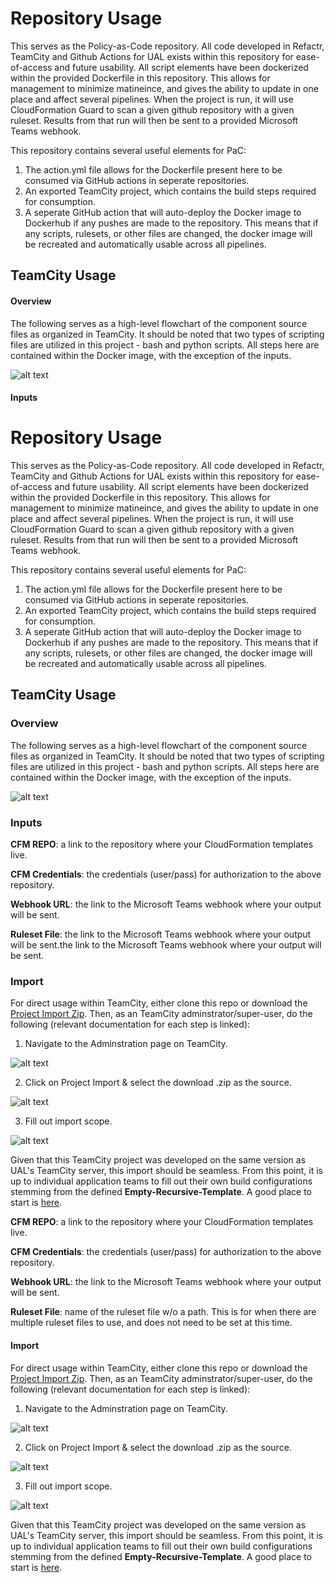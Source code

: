 # Repository Usage
This serves as the Policy-as-Code repository. All code developed in Refactr, TeamCity and Github Actions for UAL exists within this repository for ease-of-access and future usability. All script elements have been dockerized within the provided Dockerfile in this repository. This allows for management to minimize matineince, and gives the ability to update in one place and affect several pipelines. When the project is run, it will use CloudFormation Guard to scan a given github repository with a given ruleset. Results from that run will then be sent to a provided Microsoft Teams webhook.

This repository contains several useful elements for PaC:
1. The action.yml file allows for the Dockerfile present here to be consumed via GitHub actions in seperate repositories.
2. An exported TeamCity project, which contains the build steps required for consumption.
3. A seperate GitHub action that will auto-deploy the Docker image to Dockerhub if any pushes are made to the repository. This means that if any scripts, rulesets, or other files are changed, the docker image will be recreated and automatically usable across all pipelines. 

## TeamCity Usage
#### Overview
The following serves as a high-level flowchart of the component source files as organized in TeamCity. It should be noted that two types of scripting files are utilized in this project - bash and python scripts. All steps here are contained within the Docker image, with the exception of the inputs.

![alt text](https://github.com/jstmcneil/Github-Action/blob/main/res/pac-flow-readme.png)

#### Inputs
# Repository Usage
This serves as the Policy-as-Code repository. All code developed in Refactr, TeamCity and Github Actions for UAL exists within this repository for ease-of-access and future usability. All script elements have been dockerized within the provided Dockerfile in this repository. This allows for management to minimize matineince, and gives the ability to update in one place and affect several pipelines. When the project is run, it will use CloudFormation Guard to scan a given github repository with a given ruleset. Results from that run will then be sent to a provided Microsoft Teams webhook.

This repository contains several useful elements for PaC:
1. The action.yml file allows for the Dockerfile present here to be consumed via GitHub actions in seperate repositories.
2. An exported TeamCity project, which contains the build steps required for consumption.
3. A seperate GitHub action that will auto-deploy the Docker image to Dockerhub if any pushes are made to the repository. This means that if any scripts, rulesets, or other files are changed, the docker image will be recreated and automatically usable across all pipelines. 

## TeamCity Usage
### Overview
The following serves as a high-level flowchart of the component source files as organized in TeamCity. It should be noted that two types of scripting files are utilized in this project - bash and python scripts. All steps here are contained within the Docker image, with the exception of the inputs.

![alt text](https://github.com/jstmcneil/Github-Action/blob/main/res/pac-flow-readme.png)

### Inputs 
**CFM REPO**: a link to the repository where your CloudFormation templates live.

**CFM Credentials**: the credentials (user/pass) for authorization to the above repository.

**Webhook URL**: the link to the Microsoft Teams webhook where your output will be sent.

**Ruleset File**: the link to the Microsoft Teams webhook where your output will be sent.the link to the Microsoft Teams webhook where your output will be sent.

### Import
For direct usage within TeamCity, either clone this repo or download the [Project Import Zip](TeamCity-PaC-Dockerized.zip). Then, as an TeamCity adminstrator/super-user, do the following (relevant documentation for each step is linked):
1. Navigate to the Adminstration page on TeamCity.

![alt text](/res/admin-page-gif.gif)

2. Click on Project Import & select the download .zip as the source.

![alt text](/res/project-import.gif)

3. Fill out import scope.

![alt text](/res/actual-import.gif)

Given that this TeamCity project was developed on the same version as UAL's TeamCity server, this import should be seamless. From this point, it is up to individual application teams to fill out their own build configurations stemming from the defined **Empty-Recursive-Template**. A good place to start is [here](#Inputs).

**CFM REPO**: a link to the repository where your CloudFormation templates live.

**CFM Credentials**: the credentials (user/pass) for authorization to the above repository.

**Webhook URL**: the link to the Microsoft Teams webhook where your output will be sent.

**Ruleset File**: name of the ruleset file w/o a path. This is for when there are multiple ruleset files to use, and does not need to be set at this time.

#### Import
For direct usage within TeamCity, either clone this repo or download the [Project Import Zip](TeamCity-PaC-Dockerized.zip). Then, as an TeamCity adminstrator/super-user, do the following (relevant documentation for each step is linked):
1. Navigate to the Adminstration page on TeamCity.

![alt text](/res/admin-page-gif.gif)

2. Click on Project Import & select the download .zip as the source.

![alt text](/res/project-import.gif)

3. Fill out import scope.

![alt text](/res/actual-import.gif)

Given that this TeamCity project was developed on the same version as UAL's TeamCity server, this import should be seamless. From this point, it is up to individual application teams to fill out their own build configurations stemming from the defined **Empty-Recursive-Template**. A good place to start is [here](#Inputs).
